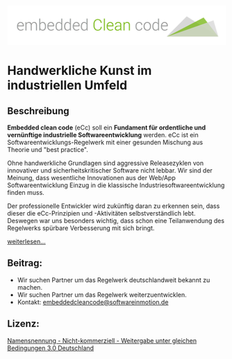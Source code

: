 ![logo](https://github.com/ThomasWinz/embeddedCleancode/blob/master/ecc-logo.png)
# Handwerkliche Kunst im industriellen Umfeld


## Beschreibung
**Embedded clean code** (eCc) soll ein **Fundament für ordentliche und vernünftige industrielle Softwareentwicklung** werden. eCc ist ein Softwareentwicklungs-Regelwerk mit einer gesunden Mischung aus Theorie und "best practice".

Ohne handwerkliche Grundlagen sind aggressive Releasezyklen von innovativer und sicherheitskritischer Software nicht lebbar. Wir sind der Meinung, dass wesentliche Innovationen aus der Web/App Softwareentwicklung Einzug in die klassische Industriesoftwareentwicklung finden muss. 

Der professionelle Entwickler wird zukünftig daran zu erkennen sein, dass dieser die eCc-Prinzipien und -Aktivitäten selbstverständlich lebt. Deswegen war uns besonders wichtig, dass schon eine Teilanwendung des Regelwerks spürbare Verbesserung mit sich bringt.

[weiterlesen...](https://github.com/ThomasWinz/embeddedCleancode/wiki/)




## Beitrag:
* Wir suchen Partner um das Regelwerk deutschlandweit bekannt zu machen.
* Wir suchen Partner um das Regelwerk weiterzuentwicklen.
* Kontakt: embeddedcleancode@softwareinmotion.de

## Lizenz:

[Namensnennung - Nicht-kommerziell - Weitergabe unter gleichen Bedingungen 3.0 Deutschland](https://creativecommons.org/licenses/by-nc-sa/3.0/de/)

